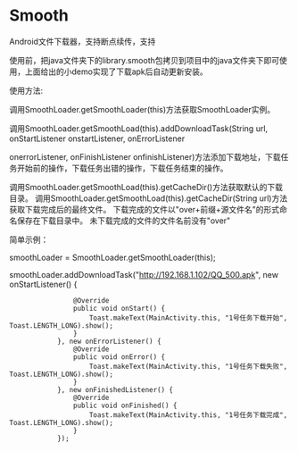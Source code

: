 # Smooth

Android文件下载器，支持断点续传，支持

使用前，把java文件夹下的library.smooth包拷贝到项目中的java文件夹下即可使用，上面给出的小demo实现了下载apk后自动更新安装。

使用方法:

调用SmoothLoader.getSmoothLoader(this)方法获取SmoothLoader实例。

调用SmoothLoader.getSmoothLoad(this).addDownloadTask(String url, onStartListener onstartListener, onErrorListener 

onerrorListener, onFinishListener onfinishListener)方法添加下载地址，下载任务开始前的操作，下载任务出错的操作，下载任务结束的操作。

调用SmoothLoader.getSmoothLoad(this).getCacheDir()方法获取默认的下载目录。
调用SmoothLoader.getSmoothLoad(this).getCacheDir(String url)方法获取下载完成后的最终文件。
下载完成的文件以"over+前缀+源文件名"的形式命名保存在下载目录中。
未下载完成的文件的文件名前没有"over"

简单示例：

smoothLoader = SmoothLoader.getSmoothLoader(this);

smoothLoader.addDownloadTask("http://192.168.1.102/QQ_500.apk", new onStartListener() {

                    @Override
                    public void onStart() {
                        Toast.makeText(MainActivity.this, "1号任务下载开始", Toast.LENGTH_LONG).show();
                    }
                }, new onErrorListener() {
                    @Override
                    public void onError() {
                        Toast.makeText(MainActivity.this, "1号任务下载失败", Toast.LENGTH_LONG).show();
                    }
                }, new onFinishedListener() {
                    @Override
                    public void onFinished() {
                        Toast.makeText(MainActivity.this, "1号任务下载完成", Toast.LENGTH_LONG).show();
                    }
                });

